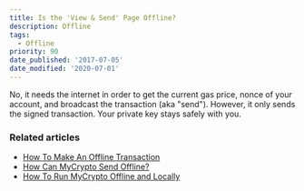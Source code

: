 ```yaml
---
title: Is the 'View & Send' Page Offline?
description: Offline
tags:
  - Offline
priority: 90
date_published: '2017-07-05'
date_modified: '2020-07-01'
---
```


No, it needs the internet in order to get the current gas price, nonce of your account, and broadcast the transaction (aka "send"). However, it only sends the signed transaction. Your private key stays safely with you.

### Related articles

* [How To Make An Offline Transaction](/how-to/sending/how-to-make-an-offline-transaction)
* [How Can MyCrypto Send Offline?](/how-to/offline/is-the-view-and-send-page-offline)
* [How To Run MyCrypto Offline and Locally](/how-to/offline/how-to-run-mycrypto-offline-and-locally)
